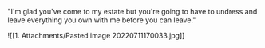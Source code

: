"I'm glad you've come to my estate but you're going to have to undress and leave everything you own with me before you can leave."

![[1. Attachments/Pasted image 20220711170033.jpg]]